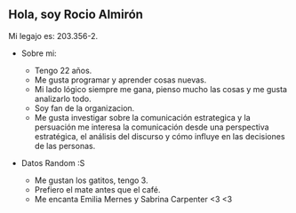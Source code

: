## Hola, soy Rocio Almirón
  Mi legajo es: 203.356-2.
  - Sobre mi:
    * Tengo 22 años.
     * Me gusta programar y aprender cosas nuevas.
     * Mi lado lógico siempre me gana, pienso mucho las cosas y me gusta analizarlo todo.
     * Soy fan de la organizacion.
     * Me gusta investigar sobre la comunicación estrategica y la persuación me interesa la comunicación desde una perspectiva estratégica, el análisis del discurso y cómo influye en las decisiones de las personas.

     
- Datos Random :S
  * Me gustan los gatitos, tengo 3.
  * Prefiero el mate antes que el café.
  * Me encanta Emilia Mernes y Sabrina Carpenter <3 <3
 
